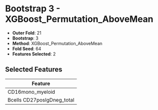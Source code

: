 # Bootstrap 3 - XGBoost_Permutation_AboveMean

- **Outer Fold**: 21
- **Bootstrap**: 3
- **Method**: XGBoost_Permutation_AboveMean
- **Fold Seed**: 64
- **Features Selected**: 2

## Selected Features

| Feature |
|---------|
| CD16mono_myeloid |
| Bcells CD27posIgDneg_total |
